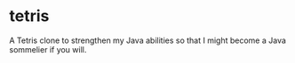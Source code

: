# tetris
A Tetris clone to strengthen my Java abilities so that I might become a Java sommelier if you will.
